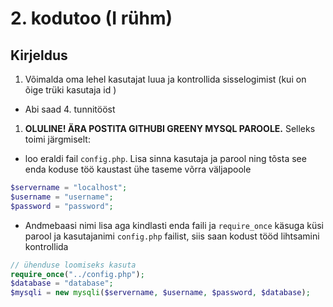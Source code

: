 # 2. kodutoo (I rühm)

## Kirjeldus

1. Võimalda oma lehel kasutajat luua ja kontrollida sisselogimist (kui on õige trüki kasutaja id )
  * Abi saad 4. tunnitööst
1. **OLULINE! ÄRA POSTITA GITHUBI GREENY MYSQL PAROOLE.** Selleks toimi järgmiselt:
  * loo eraldi fail `config.php`. Lisa sinna kasutaja ja parool ning tõsta see enda koduse töö kaustast ühe taseme võrra väljapoole
  ```PHP
  $servername = "localhost";
  $username = "username";
  $password = "password";
  ```
  * Andmebaasi nimi lisa aga kindlasti enda faili ja `require_once` käsuga küsi parool ja kasutajanimi `config.php` failist, siis saan kodust tööd lihtsamini kontrollida
  ```PHP
  // ühenduse loomiseks kasuta
  require_once("../config.php");
  $database = "database";
  $mysqli = new mysqli($servername, $username, $password, $database);
  ```
